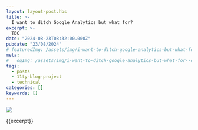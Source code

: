 ```yaml
---
layout: layout-post.hbs
title: >-
  I want to ditch Google Analytics but what for?
excerpt: >-
  TBC
date: "2024-08-23T08:32:00.000Z"
pubdate: "23/08/2024"
# featuredImg: /assets/img/i-want-to-ditch-google-analytics-but-what-for--featured-img.webp
meta:
#   ogImg: /assets/img/i-want-to-ditch-google-analytics-but-what-for--og-img.jpg
tags:
  - posts
  - 11ty-blog-project
  - technical
categories: []
keywords: []
---
```


<!-- *[FE]: Front-End -->

![]({{featuredImg}})

{{excerpt}}

<some text>
